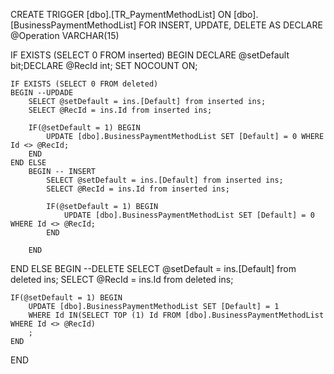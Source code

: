 ﻿CREATE   TRIGGER [dbo].[TR_PaymentMethodList] ON [dbo].[BusinessPaymentMethodList]
FOR INSERT, UPDATE, DELETE
AS
DECLARE @Operation VARCHAR(15)
 
IF EXISTS (SELECT 0 FROM inserted)
BEGIN
	DECLARE @setDefault bit;DECLARE @RecId int;
	SET NOCOUNT ON;

    IF EXISTS (SELECT 0 FROM deleted)
    BEGIN --UPDADE
		SELECT @setDefault = ins.[Default] from inserted ins;
		SELECT @RecId = ins.Id from inserted ins;

		IF(@setDefault = 1) BEGIN
			UPDATE [dbo].BusinessPaymentMethodList SET [Default] = 0 WHERE Id <> @RecId; 		
		END
	END ELSE
		BEGIN -- INSERT
			SELECT @setDefault = ins.[Default] from inserted ins;
			SELECT @RecId = ins.Id from inserted ins;

			IF(@setDefault = 1) BEGIN
				UPDATE [dbo].BusinessPaymentMethodList SET [Default] = 0 WHERE Id <> @RecId; 		
			END
		
		END
END ELSE 
BEGIN --DELETE
	SELECT @setDefault = ins.[Default] from deleted ins;
	SELECT @RecId = ins.Id from deleted ins;

	IF(@setDefault = 1) BEGIN
		UPDATE [dbo].BusinessPaymentMethodList SET [Default] = 1  
		WHERE Id IN(SELECT TOP (1) Id FROM [dbo].BusinessPaymentMethodList WHERE Id <> @RecId)
		;
	END
END
